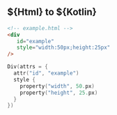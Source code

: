## ${Html} to ${Kotlin}

```html <html>
<!-- example.html -->
<div
   id="example"
   style="width:50px;height:25px"
/>
```

```kotlin 0|2|3-6|0 <kotlin>
Div(attrs = {
  attr("id", "example")
  style {
    property("width", 50.px)
    property("height", 25.px)
  }
})
```
